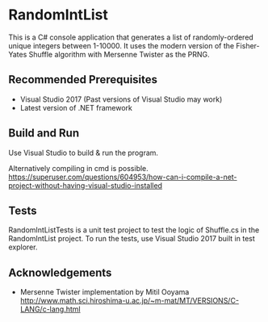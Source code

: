 # RandomIntList
 This is a C# console application that generates a list of randomly-ordered unique integers between 1-10000.
 It uses the modern version of the Fisher-Yates Shuffle algorithm with Mersenne Twister as the PRNG.
 
## Recommended Prerequisites
- Visual Studio 2017 (Past versions of Visual Studio may work)
- Latest version of .NET framework

## Build and Run
Use Visual Studio to build & run the program.

Alternatively compiling in cmd is possible.
https://superuser.com/questions/604953/how-can-i-compile-a-net-project-without-having-visual-studio-installed

## Tests
RandomIntListTests  is a unit test project to test the logic of Shuffle.cs in the RandomIntList project.
To run the tests, use Visual Studio 2017 built in test explorer.

## Acknowledgements
- Mersenne Twister implementation by Mitil Ooyama
http://www.math.sci.hiroshima-u.ac.jp/~m-mat/MT/VERSIONS/C-LANG/c-lang.html
